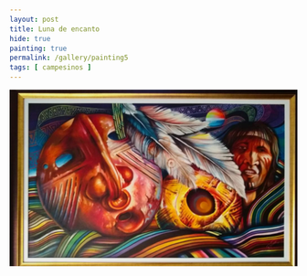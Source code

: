 ```yaml
---
layout: post
title: Luna de encanto
hide: true
painting: true
permalink: /gallery/painting5
tags: [ campesinos ]
---
```


![painting1](/assets/img/paintings/drawing_5.jpeg)
